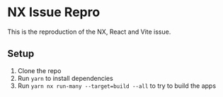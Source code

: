 # NX Issue Repro

This is the reproduction of the NX, React and Vite issue.

## Setup

1. Clone the repo
2. Run `yarn` to install dependencies
3. Run `yarn nx run-many --target=build --all` to try to build the apps
